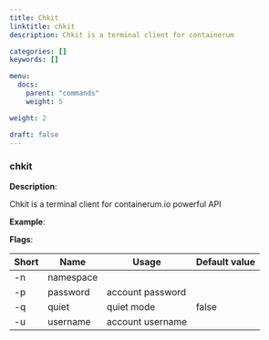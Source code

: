 ```yaml
---
title: Chkit
linktitle: chkit
description: Chkit is a terminal client for containerum

categories: []
keywords: []

menu:
  docs:
    parent: "commands"
    weight: 5

weight: 2

draft: false
---
```


### chkit

**Description**:

Chkit is a terminal client for containerum.io powerful API

**Example**:



**Flags**:

| Short | Name | Usage | Default value |
| ----- | ---- | ----- | ------------- |
| -n | namespace |  |  |
| -p | password | account password |  |
| -q | quiet | quiet mode | false |
| -u | username | account username |  |



